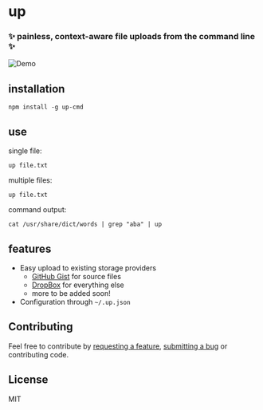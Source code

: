 up
=========================
### ✨ painless, context-aware file uploads from the command line ✨

![Demo](http://nt34.host.cs.st-andrews.ac.uk/up.mov.gif)

## installation

```
npm install -g up-cmd
```

## use

single file:

```
up file.txt
```

multiple files:

```
up file.txt
```

command output:

```
cat /usr/share/dict/words | grep "aba" | up
```

## features

* Easy upload to existing storage providers
  * [GitHub Gist](gist.github.com) for source files
  * [DropBox](dropbox.com) for everything else
  * more to be added soon!
* Configuration through `~/.up.json`

## Contributing

Feel free to contribute by [requesting a feature](https://github.com/NickTikhonov/up/issues/new), [submitting a bug](https://github.com/NickTikhonov/up/issues/new) or contributing code.

## License

MIT
